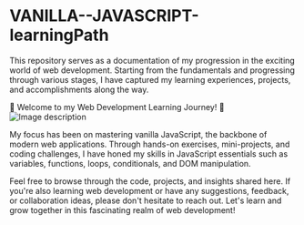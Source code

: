 # VANILLA--JAVASCRIPT-learningPath
This repository serves as a documentation of my progression in the exciting world of web development. Starting from the fundamentals and progressing through various stages, I have captured my learning experiences, projects, and accomplishments along the way.

🌟 Welcome to my Web Development Learning Journey! 🚀
![Image description](https://example.com/image.jpg)

My focus has been on mastering vanilla JavaScript, the backbone of modern web applications. Through hands-on exercises, mini-projects, and coding challenges, I have honed my skills in JavaScript essentials such as variables, functions, loops, conditionals, and DOM manipulation.

Feel free to browse through the code, projects, and insights shared here. If you're also learning web development or have any suggestions, feedback, or collaboration ideas, please don't hesitate to reach out. Let's learn and grow together in this fascinating realm of web development!
